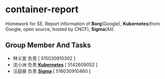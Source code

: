 # container-report
Homework for SE. Report information of **Borg**(Google), **Kubernetes**(from Google, open source, hosted by CNCF), **Sigma**(Ali).

## Group Member And Tasks
- 林义宣 负责 [ 515030910302 ]
- 沈小洲 负责 [**Kubernetes**](./Kubernetes.md) [ 5142609052 ]
- 汪喆昊 负责 [**Sigma**](./Sigma.md) [ 516030910460 ]
